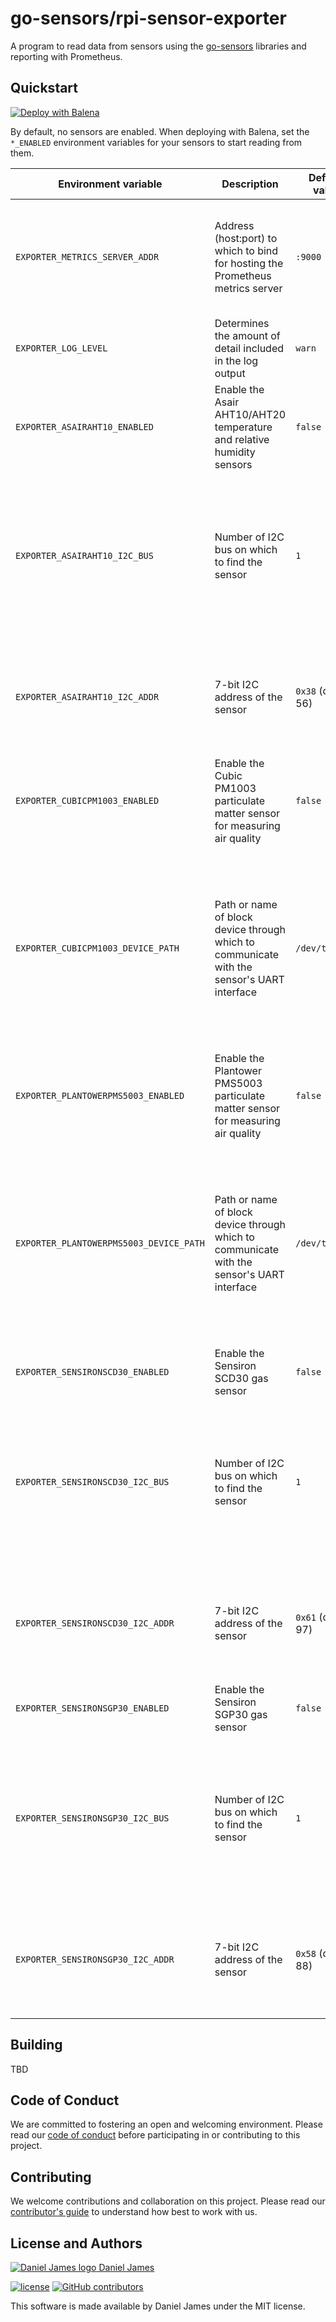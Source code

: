 # go-sensors/rpi-sensor-exporter

A program to read data from sensors using the [go-sensors] libraries and reporting with Prometheus.

[go-sensors]: https://github.com/go-sensors

## Quickstart

[![Deploy with Balena](https://www.balena.io/deploy.svg)](https://dashboard.balena-cloud.com/deploy?repoUrl=https://github.com/go-sensors/rpi-sensor-exporter)

By default, no sensors are enabled. When deploying with Balena, set the `*_ENABLED` environment variables for your sensors to start reading from them.

| Environment variable                    | Description                                                                                | Default value   | Valid values                                                                                                                                                                      |
| --------------------------------------- | ------------------------------------------------------------------------------------------ | --------------- | --------------------------------------------------------------------------------------------------------------------------------------------------------------------------------- |
| `EXPORTER_METRICS_SERVER_ADDR`          | Address (host:port) to which to bind for hosting the Prometheus metrics server             | `:9000`         | Any valid host and port combination; host may be empty to bind on all available addresses                                                                                         |
| `EXPORTER_LOG_LEVEL`                    | Determines the amount of detail included in the log output                                 | `warn`          | `fatal`, `error`, `warn`, `info`, `debug`                                                                                                                                         |
| `EXPORTER_ASAIRAHT10_ENABLED`           | Enable the Asair AHT10/AHT20 temperature and relative humidity sensors                     | `false`         | `true`, `false`                                                                                                                                                                   |
| `EXPORTER_ASAIRAHT10_I2C_BUS`           | Number of I2C bus on which to find the sensor                                              | `1`             | Any valid I2C bus available to the device. [On Raspberry Pi, I2C buses `0` and `1`][pinout-i2c] are typically configured on the GPIO header                                       |
| `EXPORTER_ASAIRAHT10_I2C_ADDR`          | 7-bit I2C address of the sensor                                                            | `0x38` (dec 56) | A valid 7-bit I2C address. May be specified in decimal or in hexadecimal when prefixed with `0x`                                                                                  |
| `EXPORTER_CUBICPM1003_ENABLED`          | Enable the Cubic PM1003 particulate matter sensor for measuring air quality                | `false`         | `true`, `false`                                                                                                                                                                   |
| `EXPORTER_CUBICPM1003_DEVICE_PATH`      | Path or name of block device through which to communicate with the sensor's UART interface | `/dev/ttyAMA0`  | Any valid path to a block device where the sensor is connected. Depending on the Raspberry Pi model, [there may be two or four UARTs][pinout-uart] configured on the GPIO header. |
| `EXPORTER_PLANTOWERPMS5003_ENABLED`     | Enable the Plantower PMS5003 particulate matter sensor for measuring air quality           | `false`         | `true`, `false`                                                                                                                                                                   |
| `EXPORTER_PLANTOWERPMS5003_DEVICE_PATH` | Path or name of block device through which to communicate with the sensor's UART interface | `/dev/ttyAMA0`  | Any valid path to a block device where the sensor is connected. Depending on the Raspberry Pi model, [there may be two or four UARTs][pinout-uart] configured on the GPIO header. |
| `EXPORTER_SENSIRONSCD30_ENABLED`        | Enable the Sensiron SCD30 gas sensor                                                       | `false`         | `true`, `false`                                                                                                                                                                   |
| `EXPORTER_SENSIRONSCD30_I2C_BUS`        | Number of I2C bus on which to find the sensor                                              | `1`             | Any valid I2C bus available to the device. [On Raspberry Pi, I2C buses `0` and `1`][pinout-i2c] are typically configured on the GPIO header                                       |
| `EXPORTER_SENSIRONSCD30_I2C_ADDR`       | 7-bit I2C address of the sensor                                                            | `0x61` (dec 97) | A valid 7-bit I2C address. May be specified in decimal or in hexadecimal when prefixed with `0x`                                                                                  |
| `EXPORTER_SENSIRONSGP30_ENABLED`        | Enable the Sensiron SGP30 gas sensor                                                       | `false`         | `true`, `false`                                                                                                                                                                   |
| `EXPORTER_SENSIRONSGP30_I2C_BUS`        | Number of I2C bus on which to find the sensor                                              | `1`             | Any valid I2C bus available to the device. [On Raspberry Pi, I2C buses `0` and `1`][pinout-i2c] are typically configured on the GPIO header                                       |
| `EXPORTER_SENSIRONSGP30_I2C_ADDR`       | 7-bit I2C address of the sensor                                                            | `0x58` (dec 88) | A valid 7-bit I2C address. May be specified in decimal or in hexadecimal when prefixed with `0x`                                                                                  |

[pinout-i2c]: https://pinout.xyz/pinout/i2c
[pinout-uart]: https://pinout.xyz/pinout/uart

## Building

TBD

## Code of Conduct

We are committed to fostering an open and welcoming environment. Please read our [code of conduct](CODE_OF_CONDUCT.md) before participating in or contributing to this project.

## Contributing

We welcome contributions and collaboration on this project. Please read our [contributor's guide](CONTRIBUTING.md) to understand how best to work with us.

## License and Authors

[![Daniel James logo](https://secure.gravatar.com/avatar/eaeac922b9f3cc9fd18cb9629b9e79f6.png?size=16) Daniel James](https://github.com/thzinc)

[![license](https://img.shields.io/github/license/go-sensors/rpi-sensor-exporter.svg)](https://github.com/go-sensors/rpi-sensor-exporter/blob/master/LICENSE)
[![GitHub contributors](https://img.shields.io/github/contributors/go-sensors/rpi-sensor-exporter.svg)](https://github.com/go-sensors/rpi-sensor-exporter/graphs/contributors)

This software is made available by Daniel James under the MIT license.
